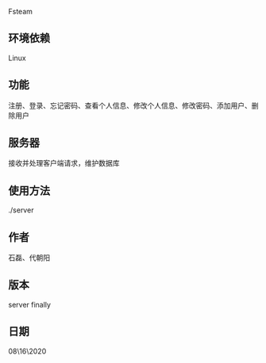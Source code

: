  Fsteam

## 环境依赖
Linux

## 功能
注册、登录、忘记密码、查看个人信息、修改个人信息、修改密码、添加用户、删除用户

## 服务器
接收并处理客户端请求，维护数据库

## 使用方法
./server

## 作者
石磊、代朝阳

## 版本
server finally

## 日期
08\16\2020
